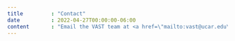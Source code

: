```yaml
---
title         : "Contact"
date          : 2022-04-27T00:00:00-06:00
content       : "Email the VAST team at <a href=\"mailto:vast@ucar.edu\">vast@ucar.edu</a>"
---
```


